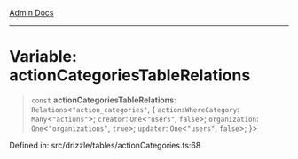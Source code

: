 [Admin Docs](/)

***

# Variable: actionCategoriesTableRelations

> `const` **actionCategoriesTableRelations**: `Relations`\<`"action_categories"`, \{ `actionsWhereCategory`: `Many`\<`"actions"`\>; `creator`: `One`\<`"users"`, `false`\>; `organization`: `One`\<`"organizations"`, `true`\>; `updater`: `One`\<`"users"`, `false`\>; \}\>

Defined in: src/drizzle/tables/actionCategories.ts:68
